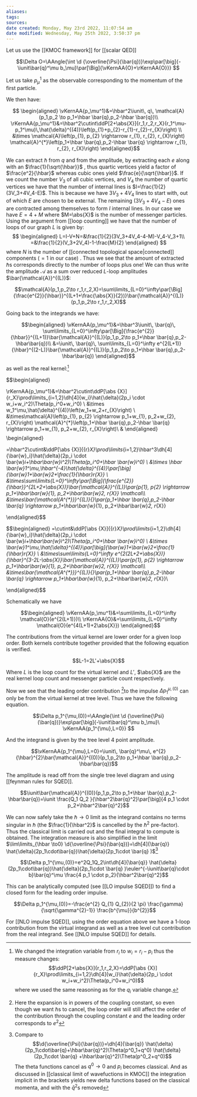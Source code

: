 ```yaml
---
aliases: 
tags: 
sources:
date created: Monday, May 23rd 2022, 11:07:54 am
date modified: Wednesday, May 25th 2022, 3:50:37 pm
---
```

$\newcommand{\rKernAA}[1]{\overline{\mathcal{I}_\text{r}'}(#1)}$
$\newcommand{\vKernAA}[1]{\overline{\mathcal{I}_\text{v}'}(#1)}$
$\newcommand{\cutint}{\mathrlap{\displaystyle\int\limits_X}\mathrlap{\textstyle\sum}\hspace{1em}}$
$\newcommand{\euler}{\mathsf{e}}$
$\newcommand{\elchrg}{e}$
Let us use the [[KMOC framework]] for [[scalar QED]] 

$$\Delta O=\AAngle{\int \d {\overline{\Psi}(\bar{q})}\exp\par[\big]{-\iunit\bar{q}^\mu b_\mu}\par[\Big]{\vKernAA{O}+\rKernAA{O}}}  $$

Let us take $p_\mu^1$ as the observable corresponding to the momentum of the first particle.

We then have:

$$
\begin{aligned}
\vKernAA{p_\mu^1}&=\hbar^2\iunit\,  q\, \mathcal{A}(p_1,p_2 \to p_1+\hbar \bar{q},p_2-\hbar \bar{q})\\
\rKernAA{p_\mu^1}&=\hbar^2\cutint\ddP[2+\abs{X}]{r_1,r_2,r_X}(r_1^\mu-p_1^\mu)\,\hat{\delta}^{(4)}\left(p_{1}+p_{2}-r_{1}-r_{2}-r_{X}\right) \\
&\times   \mathcal{A}\left(p_{1}, p_{2} \rightarrow r_{1}, r_{2}, r_{X}\right) \mathcal{A}^{*}\left(p_1+\hbar \bar{q},p_2-\hbar \bar{q} \rightarrow r_{1}, r_{2}, r_{X}\right)
\end{aligned}$$


We can extract $\hbar$ from $q$ and from the amplitude, by extracting each $e$ along with an $\frac{1}{\sqrt{\hbar}}$ , thus quartic vertices yield a factor of $\frac{e^2}{\hbar}$ whereas cubic ones yield $\frac{e}{\sqrt{\hbar}}$.  If we count the number $V_3$ of all cubic vertices, and $V_4$ the number of quartic vertices we have that the number of internal lines is $I=\frac{1}{2}(3V_3+4V_4-E)$. This is because we have $3V_3+4V_4$  lines to start with, out of which $E$ are chosen to be external. The remaining $(3V_3+4V_4-E)$ ones are contracted among themselves to form $I$ internal lines. In our case we have $E=4+M$ where $M=\abs{X}$ is the number of messenger particles. Using the argument from [[loop counting]] we have that the number of loops of our graph $L$ is given by:
$$
\begin{aligned}
        L=I-V+N=&\frac{1}{2}(3V_3+4V_4-4-M)-V_4-V_3+1\\
=&\frac{1}{2}(V_3+2V_4)-1-\frac{M}{2}
\end{aligned}
$$
where $N$ is the number of [[connected topological space|connected]] components ($=1$ in our case) . Thus we see that the amount of extracted $\hbar$s corresponds directly to the number of loops plus one! We can thus write the amplitude $\mathcal{A}$ as a sum over reduced $L$-loop amplitudes $\bar{\mathcal{A}}^{(L)}$:

$$\mathcal{A}(p_1,p_2\to r_1,r_2,X)=\sum\limits_{L=0}^\infty\par[\Big]{\frac{e^{2}}{\hbar}}^{(L+1+\frac{\abs{X}}{2})}\bar{\mathcal{A}}^{(L)}(p_1,p_2\to r_1,r_2,X)$$


Going back to the integrands we have:

$$\begin{aligned}
\vKernAA{p_\mu^1}&=\hbar^3\iunit\,  \bar{q}\, \sum\limits_{L=0}^\infty\par[\Big]{\frac{e^{2}}{\hbar}}^{(L+1)}\bar{\mathcal{A}}^{(L)}(p_1,p_2\to p_1+\hbar \bar{q},p_2-\hbar\bar{q})\\
&=\iunit\,  \bar{q}\, \sum\limits_{L=0}^\infty e^{2(L+1)}{\hbar}^{(2-L)}\bar{\mathcal{A}}^{(L)}(p_1,p_2\to p_1+\hbar \bar{q},p_2-\hbar\bar{q})
\end{aligned}$$

as well as the real kernel:[^1]

$$\begin{aligned}

\rKernAA{p_\mu^1}&=\hbar^2\cutint\ddP[\abs {X}]{r_X}\prod\limits_{i=1,2}\dh[4]{w_i}\hat{\delta}(2p_i \cdot w_i+w_i^2)\Theta(p_i^0+w_i^0) \\
&\times w_1^\mu\,\hat{\delta}^{(4)}\left(w_1+w_2+r_{X}\right)
\\
&\times\mathcal{A}\left(p_{1}, p_{2} \rightarrow p_1+w_{1}, p_2+w_{2}, r_{X}\right) 
\mathcal{A}^{*}\left(p_1+\hbar \bar{q},p_2-\hbar \bar{q} \rightarrow p_1+w_{1}, p_2+w_{2}, r_{X}\right)\\
&
\end{aligned}$$
$$\begin{aligned}

=\hbar^2\cutint&\ddP[\abs {X}]{{r}_X}\prod\limits_{i=1,2}\hbar^3\dh[4]{\bar{w}_i}\hat{\delta}(2p_i \cdot \bar{w}_i+\hbar\bar{w}_i^2)\Theta(p_i^0+\hbar \bar{w}_i^0) \\
&\times   \hbar \bar{w}_1^\mu\,\hbar^{-4}\hat{\delta}^{(4)}\par[\big]{\bar{w}_1+\bar{w}_2+\frac{1}{\hbar}r_{X}}
\\
&\times\sum\limits_{L=0}^\infty\par[\Big]{\frac{e^{2}}{\hbar}}^{2L+2+\abs{X})}\bar{\mathcal{A}}^{(L)}\par{p_{1}, p_{2} \rightarrow p_1+\hbar\bar{w}_{1}, p_2+\hbar\bar{w}_2, r_{X}} 
\mathcal\\\\
&\times\bar{\mathcal{A^{*}}}^{(L)}{}\par{p_1+\hbar \bar{q},p_2-\hbar \bar{q} \rightarrow p_1+\hbar\bar{w}_{1}, p_2+\hbar\bar{w}_2, r_{X}}

\end{aligned}$$

$$\begin{aligned}
=\cutint&\ddP[\abs {X}]{{r}_X}\prod\limits_{i=1,2}\dh[4]{\bar{w}_i}\hat{\delta}(2p_i \cdot \bar{w}_i+\hbar\bar{w}_i^2)\Theta(p_i^0+\hbar \bar{w}_i^0) \\
&\times    \bar{w}_1^\mu\,\hat{\delta}^{(4)}\par[\big]{\bar{w}_1+\bar{w}_2+\frac{1}{\hbar}r_{X}}
\\
&\times\sum\limits_{L=0}^\infty e^{2(2L+2+\abs{X})}{\hbar}^{3-2L-\abs{X}}\bar{\mathcal{A}}^{(L)}\par{p_{1}, p_{2} \rightarrow p_1+\hbar\bar{w}_{1}, p_2+\hbar\bar{w}_2, r_{X}} 
\mathcal\\\\
&\times\bar{\mathcal{A^{*}}}^{(L)}{}\par{p_1+\hbar \bar{q},p_2-\hbar \bar{q} \rightarrow p_1+\hbar\bar{w}_{1}, p_2+\hbar\bar{w}_2, r_{X}}\\

\end{aligned}$$

Schematically we have 

$$\begin{aligned}
\vKernAA{p_\mu^1}&=\sum\limits_{L=0}^\infty \mathcal{O}(e^{2(L+1)})\\
\rKernAA{O}&=\sum\limits_{L=0}^\infty \mathcal{O}(e^{4(L+1)+2\abs{X}})
\end{aligned}$$

The contributions from the virtual kernel are lower order for a given loop order. Both kernels contribute together provided that the following equation is verified.

$$L-1=2L'+\abs{X}$$

Where $L$ is the loop count for the virtual kernel and $L'$, $\abs{X}$ are the real kernel loop count and messenger particle count respectively.

Now we see that the leading order contribution [^2]to the impulse $\Delta p_1^{\mu,(0)}$  can only be from the virtual kernel at tree level. Thus we have the following equation.

$$\Delta p_1^{\mu,(0)}=\AAngle{\int \d {\overline{\Psi}(\bar{q})}\exp\par[\big]{-\iunit\bar{q}^\mu b_\mu}\ \vKernAA{p_1^{\mu},L=0}} $$

And the integrand is given by the tree level 4 point amplitude.

$$\vKernAA{p_1^{\mu},L=0}=\iunit\,  \bar{q}^\mu\,  e^{2}{\hbar}^{2}\bar{\mathcal{A}}^{(0)}(p_1,p_2\to p_1+\hbar \bar{q},p_2-\hbar\bar{q})$$

The amplitude is read off from the single tree level diagram and using [[feynman rules for SQED]]. 

$$\iunit\bar{\mathcal{A}}^{(0)}(p_1,p_2\to p_1+\hbar \bar{q},p_2-\hbar\bar{q})=\iunit \frac{Q_1 Q_2 }{\hbar^2\bar{q}^2}\par[\big]{4 p_1 \cdot p_2+\hbar^2\bar{q}^2}$$

We can now safely take the $\hbar \to 0$ limit as the integrand contains no terms singular in $\hbar$ (the $\frac{1}{\hbar^2}$ is cancelled by the $\hbar^2$ pre-factor). Thus the classical limit is carried out and the final integral to compute is obtained. The integration measure is also simplified in the limit $\lim\limits_{\hbar \to0} \d{\overline{\Psi}(\bar{q})}=\dh[4]{\bar{q}} \hat{\delta}(2p_1\cdot\bar{q})\hat{\delta}(2p_1\cdot \bar{q} )$[^3]

$$\Delta p_1^{\mu,(0)}=e^2Q_1Q_2\int\dh[4]{\bar{q}} \hat{\delta}(2p_1\cdot\bar{q})\hat{\delta}(2p_1\cdot \bar{q} )\euler^{-\iunit\bar{q}\cdot b}\bar{q}^\mu \frac{4 p_1 \cdot p_2}{\hbar^2\bar{q}^2}$$

This can be analytically computed (see [[LO impulse SQED]]) to find a closed form for the leading order impulse.

$$\Delta p_1^{\mu,(0)}=-\frac{e^{2} Q_{1} Q_{2}}{2 \pi} \frac{\gamma}{\sqrt{\gamma^{2}-1}} \frac{b^{\mu}}{b^{2}}$$

For [[NLO impulse SQED]], using the order equation above we have a 1-loop contribution from the virtual integrand as well as a tree level cut contribution from the real integrand. See [[NLO impulse SQED]] for details.
 


[^1]: We changed the integration variable from $r_i$ to $w_i=r_i-p_i$ thus the measure changes:$$\ddP[2+\abs{X}]{r_1,r_2,X}=\ddP[\abs {X}]{r_X}\prod\limits_{i=1,2}\dh[4]{w_i}\hat{\delta}(2p_i \cdot w_i+w_i^2)\Theta(p_i^0+w_i^0)$$ where we used the same reasoning as for the $q_i$ variable change.
    
[^2]: Here the expansion is in powers of the coupling constant, so even though we want $\hbar$s to cancel, the loop order will still affect the order of the contribution through the coupling constant $e$  and the leading order corresponds to $e^2$
[^3]: Compare to $$\d{\overline{\Psi}(\bar{q})}=\dh[4]{\bar{q}} \hat{\delta}(2p_1\cdot\bar{q}+\hbar\bar{q}^2)\Theta(p^0_1+q^0) \hat{\delta}(2p_1\cdot \bar{q} +\hbar\bar{q}^2)\Theta(p^0_2+q^0)$$The theta functions cancel as $q^0\to0$ and $p_i$ becomes classical.  And as discussed in [[classical limit of wavefuctions in KMOC]] the integration implicit in the brackets yields new delta functions based on the classical momenta, and with the  $\bar{q}^2$s removed